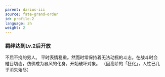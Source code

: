 ```yaml
---
parent: darius-iii
source: fate-grand-order
id: profile-2
language: zh
weight: 2
---
```


### 羁绊达到Lv.2后开放

不屈不挠的男人。
平时表情稳重。然而时常保持着无法动摇的斗志，在战斗时会瞪目切齿，仿佛成为暴风的化身，开始破坏对象。
（因高阶的「狂化」，人性已几乎消失殆尽）
